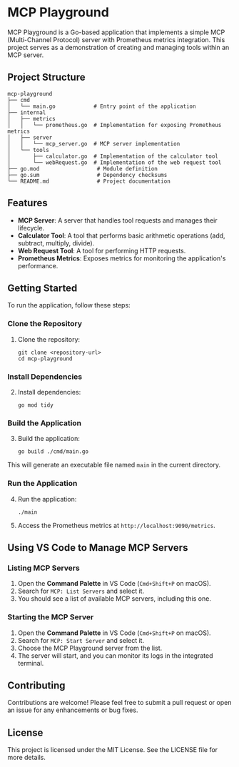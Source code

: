 # MCP Playground

MCP Playground is a Go-based application that implements a simple MCP (Multi-Channel Protocol) server with Prometheus metrics integration. This project serves as a demonstration of creating and managing tools within an MCP server.

## Project Structure

```
mcp-playground
├── cmd
│   └── main.go            # Entry point of the application
├── internal
│   ├── metrics
│   │   └── prometheus.go  # Implementation for exposing Prometheus metrics
│   ├── server
│   │   └── mcp_server.go  # MCP server implementation
│   └── tools
│       ├── calculator.go  # Implementation of the calculator tool
│       └── webRequest.go  # Implementation of the web request tool
├── go.mod                  # Module definition
├── go.sum                  # Dependency checksums
└── README.md               # Project documentation
```

## Features

- **MCP Server**: A server that handles tool requests and manages their lifecycle.
- **Calculator Tool**: A tool that performs basic arithmetic operations (add, subtract, multiply, divide).
- **Web Request Tool**: A tool for performing HTTP requests.
- **Prometheus Metrics**: Exposes metrics for monitoring the application's performance.

## Getting Started

To run the application, follow these steps:

### Clone the Repository

1. Clone the repository:
   ```
   git clone <repository-url>
   cd mcp-playground
   ```

### Install Dependencies

2. Install dependencies:
   ```
   go mod tidy
   ```

### Build the Application

3. Build the application:
   ```
   go build ./cmd/main.go
   ```

This will generate an executable file named `main` in the current directory.

### Run the Application

4. Run the application:
   ```
   ./main
   ```

5. Access the Prometheus metrics at `http://localhost:9090/metrics`.

## Using VS Code to Manage MCP Servers

### Listing MCP Servers

1. Open the **Command Palette** in VS Code (`Cmd+Shift+P` on macOS).
2. Search for `MCP: List Servers` and select it.
3. You should see a list of available MCP servers, including this one.

### Starting the MCP Server

1. Open the **Command Palette** in VS Code (`Cmd+Shift+P` on macOS).
2. Search for `MCP: Start Server` and select it.
3. Choose the MCP Playground server from the list.
4. The server will start, and you can monitor its logs in the integrated terminal.

## Contributing

Contributions are welcome! Please feel free to submit a pull request or open an issue for any enhancements or bug fixes.

## License

This project is licensed under the MIT License. See the LICENSE file for more details.